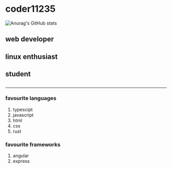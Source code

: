 # coder11235

![Anurag's GitHub stats](https://github-readme-stats.vercel.app/api?username=coder11235&show_icons=true&count_private=true&theme=react)

## web developer
## linux enthusiast
## student
## 

---

### favourite languages

1. typescipt
2. javascript
3. html
4. css
5. rust

### favourite frameworks

1. angular
2. express